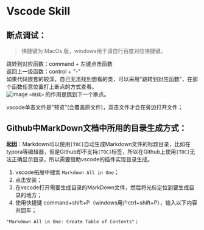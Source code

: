 # Vscode Skill

## 断点调试：
> 快捷键为 MacOs 版，windows用于请自行百度对应快捷键。

跳转到对应函数：command + 左键点击函数<br>
返回上一级函数：control + "-"<br>
如果代码嵌套的较深，自己无法找到想看的类，可以采用"跳转到对应函数"，在那个函数任意位置打上断点的方式查看。<br>
![image](https://github.com/peilongchencc/Pytool_Code/assets/89672905/59d8ec1a-89c4-482b-b894-102686493c14)
`<继续>` 的作用是跳到下一个断点。<br>

vscode单击文件是"预览"(会覆盖原文件)，双击文件才会在旁边打开文件；<br>

## Github中MarkDown文档中所用的目录生成方式：
**起因**：Markdown可以使用`[TOC]`自动生成Markdown文件的标题目录，比如在typora等编辑器，但是Github却不支持`[TOC]`标签，所以在Github上使用`[TOC]`无法正确显示目录，所以需要借助vscode的插件实现目录生成。<br>
1. vscode拓展中搜索 `Markdown All in One`； 
2. 点击安装；
3. 在vscode打开需要生成目录的MarkDown文件，然后将光标定位到要生成目录的地方；
4. 使用快捷键 command+shift+P（windows用户ctrl+shift+P），输入以下内容并回车；
```txt
"Markdown All in One: Create Table of Contents"；
```
